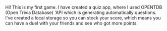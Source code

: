 Hi!
This is my first game. I have created a quiz app, where I  used OPENTDB (Open Trivia Database) 'API which is generating automatically questions.
I've created a local storage so you can stock your score, which means you can have a duel with your friends and see who got more points.
